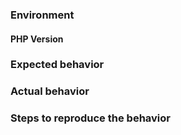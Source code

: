 ### Environment

#### PHP Version

### Expected behavior

### Actual behavior

### Steps to reproduce the behavior

